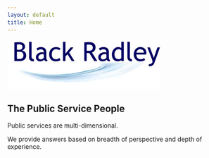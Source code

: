 ```yaml
---
layout: default
title: Home
---
```

![Black Radley Logo](/img/BRLogo.jpg)

## The Public Service People

Public services are multi-dimensional.

We provide answers based on breadth of perspective and depth of experience.
